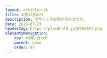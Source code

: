 ```yaml
---
layout: article.njk
title: お問い合わせ
description: 当サイトのお問い合わせです。
date: 2023-07-23
headerImg: https://placehold.jp/896x504.png
eleventyNavigation:
    key: お問い合わせ
    parent: home
    order: 97
---
```

